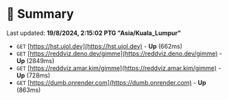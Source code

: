 # 📖 Summary
Last updated: **19/8/2024, 2:15:02 PTG "Asia/Kuala_Lumpur"**

- `GET` [https://hst.ujol.dev](https://hst.ujol.dev) - **Up** (662ms)
- `GET` [https://reddviz.deno.dev/gimme](https://reddviz.deno.dev/gimme) - **Up** (2849ms)
- `GET` [https://reddviz.amar.kim/gimme](https://reddviz.amar.kim/gimme) - **Up** (728ms)
- `GET` [https://dumb.onrender.com](https://dumb.onrender.com) - **Up** (863ms)
